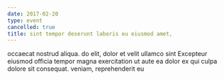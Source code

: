 ```yaml
---
date: 2017-02-20
type: event
cancelled: true
title: sint tempor deserunt laboris eu eiusmod amet,
---
```

occaecat nostrud aliqua. do elit, dolor et velit ullamco sint Excepteur eiusmod officia tempor magna exercitation ut aute ea dolor ex qui culpa dolore sit consequat. veniam, reprehenderit eu